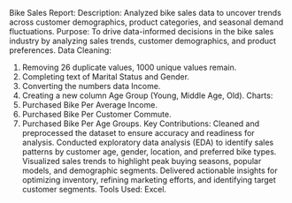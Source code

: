 Bike Sales Report:
Description: Analyzed bike sales data to uncover trends across customer demographics, product categories, and seasonal demand fluctuations.
Purpose: To drive data-informed decisions in the bike sales industry by analyzing sales trends, customer demographics, and product preferences.
Data Cleaning:
1.	Removing 26 duplicate values, 1000 unique values remain. 
2.	Completing text of Marital Status and Gender.
3.	Converting the numbers data Income. 
4.	Creating a new column Age Group (Young, Middle Age, Old).
Charts:
1.	Purchased Bike Per Average Income.
2.	Purchased Bike Per Customer Commute.
3.	Purchased Bike Per Age Groups.
Key Contributions:
Cleaned and preprocessed the dataset to ensure accuracy and readiness for analysis.
Conducted exploratory data analysis (EDA) to identify sales patterns by customer age, gender, location, and preferred bike types.
Visualized sales trends to highlight peak buying seasons, popular models, and demographic segments.
Delivered actionable insights for optimizing inventory, refining marketing efforts, and identifying target customer segments.
Tools Used: Excel.
